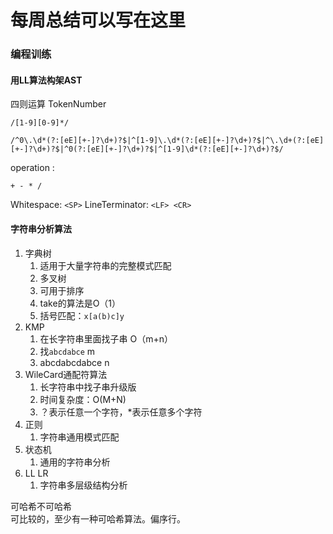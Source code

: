 # 每周总结可以写在这里
### 编程训练  
#### 用LL算法构架AST
四则运算
TokenNumber
```
/[1-9][0-9]*/

/^0\.\d*(?:[eE][+-]?\d+)?$|^[1-9]\.\d*(?:[eE][+-]?\d+)?$|^\.\d+(?:[eE][+-]?\d+)?$|^0(?:[eE][+-]?\d+)?$|^[1-9]\d*(?:[eE][+-]?\d+)?$/
```

operation : 
```
+ - * /
```

Whitespace:
```<SP>```
LineTerminator: ```<LF> <CR>```


#### 字符串分析算法
1. 字典树
   1. 适用于大量字符串的完整模式匹配
   2. 多叉树
   3. 可用于排序
   4. take的算法是O（1）
   5. 括号匹配：```x[a(b)c]y```
2. KMP
   1. 在长字符串里面找子串 O（m+n）
   2. 找```abcdabce``` m
   3. abcdabcdabce n
3. WileCard通配符算法
   1. 长字符串中找子串升级版
   2. 时间复杂度：O(M+N)
   3. ？表示任意一个字符，*表示任意多个字符
4. 正则  
   1. 字符串通用模式匹配
5. 状态机
   1. 通用的字符串分析
6. LL LR
   1. 字符串多层级结构分析
   
   
可哈希不可哈希  
可比较的，至少有一种可哈希算法。偏序行。
   